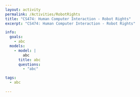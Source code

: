 ```yaml
---
layout: activity
permalink: /Activities/RobotRights
title: "CS474: Human Computer Interaction - Robot Rights"
excerpt: "CS474: Human Computer Interaction - Robot Rights"

info: 
  goals: 
    - abc
  models:
    - model: |
        abc
      title: abc
      questions:
        - "abc"

tags:
  - abc
  
---
```

